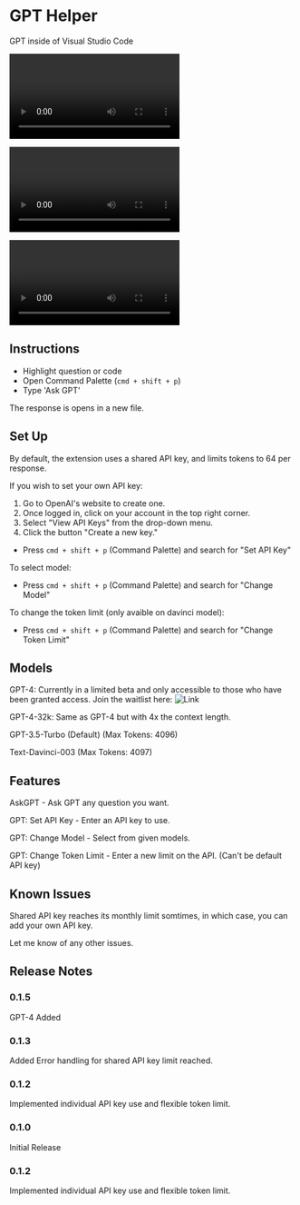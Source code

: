 # GPT Helper

GPT inside of Visual Studio Code

![](demo.mov)

![](demo2.mov)

![](demo3.mov)

## Instructions
* Highlight question or code
* Open Command Palette (```cmd + shift + p```)
* Type 'Ask GPT'

The response is opens in a new file.

## Set Up
By default, the extension uses a shared API key, and limits tokens to 64 per response. 

If you wish to set your own API key:

1. Go to OpenAI's website to create one.
2. Once logged in, click on your account in the top right corner.
3. Select "View API Keys" from the drop-down menu.
4. Click the button "Create a new key."

- Press ```cmd + shift + p``` (Command Palette) and search for "Set API Key"

To select model:

- Press ```cmd + shift + p``` (Command Palette) and search for "Change Model"

To change the token limit (only avaible on davinci model):

- Press ```cmd + shift + p``` (Command Palette) and search for "Change Token Limit"

## Models

GPT-4: Currently in a limited beta and only accessible to those who have been granted access. Join the waitlist here: ![Link](https://openai.com/waitlist/gpt-4)

GPT-4-32k: Same as GPT-4 but with 4x the context length.

GPT-3.5-Turbo (Default) (Max Tokens: 4096)

Text-Davinci-003 (Max Tokens: 4097)

## Features

AskGPT - Ask GPT any question you want.

GPT: Set API Key - Enter an API key to use.

GPT: Change Model - Select from given models.

GPT: Change Token Limit - Enter a new limit on the API. (Can't be default API key)

## Known Issues

Shared API key reaches its monthly limit somtimes, in which case, you can add your own API key.

Let me know of any other issues.

## Release Notes

### 0.1.5
GPT-4 Added

### 0.1.3
Added Error handling for shared API key limit reached.

### 0.1.2
Implemented individual API key use and flexible token limit.

### 0.1.0
Initial Release


### 0.1.2

Implemented individual API key use and flexible token limit.
